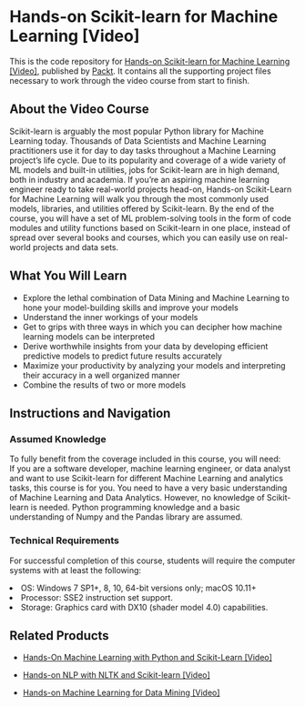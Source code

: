 # Hands-on Scikit-learn for Machine Learning [Video]
This is the code repository for [Hands-on Scikit-learn for Machine Learning [Video]](https://www.packtpub.com/big-data-and-business-intelligence/hands-scikit-learn-machine-learning-video?utm_source=github&utm_medium=repository&utm_campaign=9781789137132), published by [Packt](https://www.packtpub.com/?utm_source=github). It contains all the supporting project files necessary to work through the video course from start to finish.
## About the Video Course
Scikit-learn is arguably the most popular Python library for Machine Learning today. Thousands of Data Scientists and Machine Learning practitioners use it for day to day tasks throughout a Machine Learning project’s life cycle. Due to its popularity and coverage of a wide variety of ML models and built-in utilities, jobs for Scikit-learn are in high demand, both in industry and academia.
If you’re an aspiring machine learning engineer ready to take real-world projects head-on, Hands-on Scikit-Learn for Machine Learning will walk you through the most commonly used models, libraries, and utilities offered by Scikit-learn.
By the end of the course, you will have a set of ML problem-solving tools in the form of code modules and utility functions based on Scikit-learn in one place, instead of spread over several books and courses, which you can easily use on real-world projects and data sets.


<H2>What You Will Learn</H2>
<DIV class=book-info-will-learn-text>
<UL>
<LI>Explore the lethal combination of Data Mining and Machine Learning to hone your model-building skills and improve your models 
<LI>Understand the inner workings of your models 
<LI>Get to grips with three ways in which you can decipher how machine learning models can be interpreted 
<LI>Derive worthwhile insights from your data by developing efficient predictive models to predict future results accurately 
<LI>Maximize your productivity by analyzing your models and interpreting their accuracy in a well organized manner 
<LI>Combine the results of two or more models </LI></UL></DIV>

## Instructions and Navigation
### Assumed Knowledge
To fully benefit from the coverage included in this course, you will need:<br/>
If you are a software developer, machine learning engineer, or data analyst and want to use Scikit-learn for different Machine Learning and analytics tasks, this course is for you. You need to have a very basic understanding of Machine Learning and Data Analytics. However, no knowledge of Scikit-learn is needed. Python programming knowledge and a basic understanding of Numpy and the Pandas library are assumed.
### Technical Requirements
For successful completion of this course, students will require the computer systems with at least the following:<br/>
<LI>OS: Windows 7 SP1+, 8, 10, 64-bit versions only; macOS 10.11+
<LI>Processor: SSE2 instruction set support.
<LI>Storage: Graphics card with DX10 (shader model 4.0) capabilities.</LI>

## Related Products
* [Hands-On Machine Learning with Python and Scikit-Learn [Video]](https://www.packtpub.com/big-data-and-business-intelligence/hands-machine-learning-python-and-scikit-learn-video?utm_source=github&utm_medium=repository&utm_campaign=9781788991056)

* [Hands-on NLP with NLTK and Scikit-learn [Video]](https://www.packtpub.com/big-data-and-business-intelligence/hands-nlp-nltk-and-scikit-learn-video?utm_source=github&utm_medium=repository&utm_campaign=9781789345612)

* [Hands-on Machine Learning for Data Mining [Video]](https://www.packtpub.com/big-data-and-business-intelligence/hands-machine-learning-data-mining-video?utm_source=github&utm_medium=repository&utm_campaign=9781789342628)

